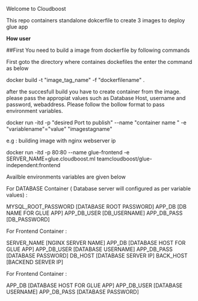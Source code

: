 <h>Welcome to Cloudboost</h>

This repo containers standalone dokcerfile to create 3 images to deploy glue app


<strong>How user</strong>

##First You need to build a image from dockerfile by following commands

First goto the directory where containes dockefiles the enter the command as below

docker build -t "image_tag_name" -f "dockerfilename" . 

after the succesfull build you have to create container from the image.
please pass the appropiat values such as Database Host, username and password, webaddress.
Please follow the bollow format to pass environment variables.

docker run -itd -p "desired Port to publish" --name "container name " -e "variablename"="value" "imagestagname"

e.g : building image with nginx webserver ip

docker run -itd -p 80:80 --name glue-frontend -e SERVER_NAME=glue.cloudboost.ml teamcloudboost/glue-independent:frontend



Availble environments variables are given below

For DATABASE Container ( Database server will configured as per variable values) :

MYSQL_ROOT_PASSWORD [DATABASE ROOT PASSWORD]
APP_DB [DB NAME FOR GLUE APP]
APP_DB_USER [DB_USERNAME]
APP_DB_PASS [DB_PASSWORD]



For Frontend Container :

SERVER_NAME [NGINX SERVER NAME]
APP_DB [DATABASE HOST FOR GLUE APP]
APP_DB_USER [DATABASE USERNAME]
APP_DB_PASS [DATABASE PASSWORD]
DB_HOST [DATABASE SERVER IP]
BACK_HOST [BACKEND SERVER IP]

For Frontend Container :

APP_DB [DATABASE HOST FOR GLUE APP]
APP_DB_USER [DATABASE USERNAME]
APP_DB_PASS [DATABASE PASSWORD]






